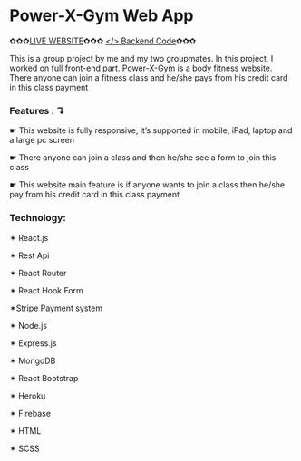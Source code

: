 # Power-X-Gym Web App
✿✿✿[LIVE WEBSITE](https://powerxgym-68ed9.web.app/)✿✿✿ [</> Backend Code](https://github.com/moshiuzzaman/PowerXGym-server-new.git)✿✿✿

This is a group project by me and my two groupmates. In this project, I worked on full front-end
part. Power-X-Gym is a body fitness website. There anyone can join a fitness
class and he/she pays from his credit card in this class payment
 ### Features : ↴
☛ This website is fully responsive, it’s supported in mobile, iPad, laptop and a large pc screen

☛ There anyone can join a class and then he/she see a form to join this class

☛ This website main feature is if anyone wants to join a class then he/she pay from his credit card in
this class payment

### Technology: 

✶ React.js 

✶ Rest Api 

✶ React Router 

✶ React Hook Form 

✶Stripe Payment system

✶ Node.js 

✶ Express.js 

✶ MongoDB 

✶ React Bootstrap 

✶ Heroku 

✶ Firebase

✶ HTML 

✶ SCSS 





